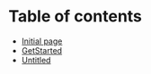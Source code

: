 # Table of contents

* [Initial page](README.md)
* [GetStarted](getstarted.md)
* [Untitled](untitled.md)

